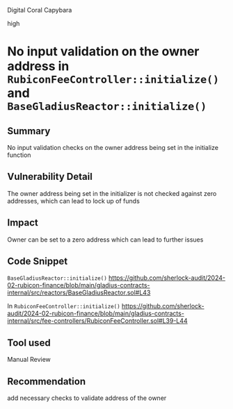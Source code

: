 Digital Coral Capybara

high

# No input validation on the owner address in `RubiconFeeController::initialize()`  and  `BaseGladiusReactor::initialize()`

## Summary
No input validation checks on the owner address being set in the initialize function
## Vulnerability Detail
The owner address being set in the initializer is not checked against zero addresses, which can lead to lock up of funds
## Impact
Owner can be set to a zero address which can lead to further issues
## Code Snippet
`BaseGladiusReactor::initialize()`
https://github.com/sherlock-audit/2024-02-rubicon-finance/blob/main/gladius-contracts-internal/src/reactors/BaseGladiusReactor.sol#L43


In `RubiconFeeController::initialize()`
https://github.com/sherlock-audit/2024-02-rubicon-finance/blob/main/gladius-contracts-internal/src/fee-controllers/RubiconFeeController.sol#L39-L44
## Tool used

Manual Review

## Recommendation
add necessary checks to validate address of the owner